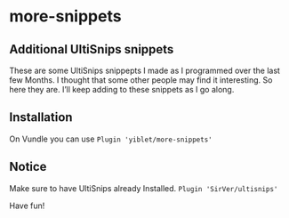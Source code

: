 # more-snippets
Additional UltiSnips snippets
---
These are some UltiSnips snippepts I made as I programmed over the last few Months. I thought that some other people may find it interesting. So here they are. I’ll keep adding to these snippets as I go along.

## Installation
On Vundle you can use
```Plugin 'yiblet/more-snippets'```

## Notice
Make sure to have UltiSnips already Installed.
```Plugin 'SirVer/ultisnips'```

Have fun!
